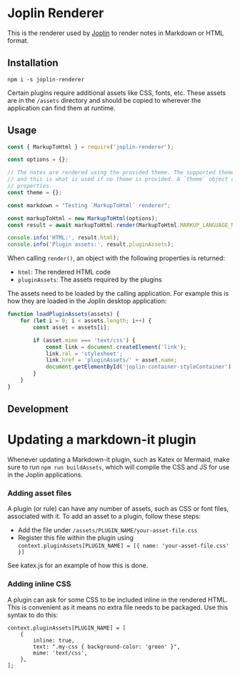 # Joplin Renderer

This is the renderer used by [Joplin](https://github.com/laurent22/joplin) to render notes in Markdown or HTML format.

## Installation

	npm i -s joplin-renderer

Certain plugins require additional assets like CSS, fonts, etc. These assets are in the `/assets` directory and should be copied to wherever the application can find them at runtime.

## Usage

```js
const { MarkupToHtml } = require('joplin-renderer');

const options = {};

// The notes are rendered using the provided theme. The supported theme properties are in `defaultNoteStyle.js`
// and this is what is used if no theme is provided. A `theme` object can be provided to override default theme
// properties.
const theme = {};

const markdown = "Testing `MarkupToHtml` renderer";

const markupToHtml = new MarkupToHtml(options);
const result = await markupToHtml.render(MarkupToHtml.MARKUP_LANGUAGE_MARKDOWN, markdown, theme, options);

console.info('HTML:', result.html);
console.info('Plugin assets:', result.pluginAssets);
```

When calling `render()`, an object with the following properties is returned:

- `html`: The rendered HTML code
- `pluginAssets`: The assets required by the plugins

The assets need to be loaded by the calling application. For example this is how they are loaded in the Joplin desktop application:

```js
function loadPluginAssets(assets) {
	for (let i = 0; i < assets.length; i++) {
		const asset = assets[i];

		if (asset.mime === 'text/css') {
			const link = document.createElement('link');
			link.rel = 'stylesheet';
			link.href = 'pluginAssets/' + asset.name;
			document.getElementById('joplin-container-styleContainer').appendChild(link);
		}
	}
}
```

## Development

# Updating a markdown-it plugin

Whenever updating a Markdown-it plugin, such as Katex or Mermaid, make sure to run `npm run buildAssets`, which will compile the CSS and JS for use in the Joplin applications.

### Adding asset files

A plugin (or rule) can have any number of assets, such as CSS or font files, associated with it. To add an asset to a plugin, follow these steps:

- Add the file under `/assets/PLUGIN_NAME/your-asset-file.css`
- Register this file within the plugin using `context.pluginAssets[PLUGIN_NAME] = [{ name: 'your-asset-file.css' }]`

See katex.js for an example of how this is done.

### Adding inline CSS

A plugin can ask for some CSS to be included inline in the rendered HTML. This is convenient as it means no extra file needs to be packaged. Use this syntax to do this:

```
context.pluginAssets[PLUGIN_NAME] = [
	{
		inline: true,
		text: ".my-css { background-color: 'green' }",
		mime: 'text/css',
	},
];
```
